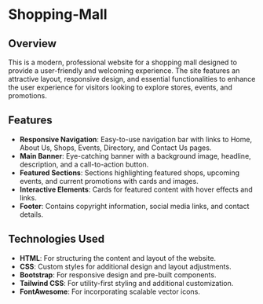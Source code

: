 # Shopping-Mall


## Overview
This is a modern, professional website for a shopping mall designed to provide a user-friendly and welcoming experience. The site features an attractive layout, responsive design, and essential functionalities to enhance the user experience for visitors looking to explore stores, events, and promotions.

## Features
- **Responsive Navigation**: Easy-to-use navigation bar with links to Home, About Us, Shops, Events, Directory, and Contact Us pages.
- **Main Banner**: Eye-catching banner with a background image, headline, description, and a call-to-action button.
- **Featured Sections**: Sections highlighting featured shops, upcoming events, and current promotions with cards and images.
- **Interactive Elements**: Cards for featured content with hover effects and links.
- **Footer**: Contains copyright information, social media links, and contact details.

## Technologies Used
- **HTML**: For structuring the content and layout of the website.
- **CSS**: Custom styles for additional design and layout adjustments.
- **Bootstrap**: For responsive design and pre-built components.
- **Tailwind CSS**: For utility-first styling and additional customization.
- **FontAwesome**: For incorporating scalable vector icons.
